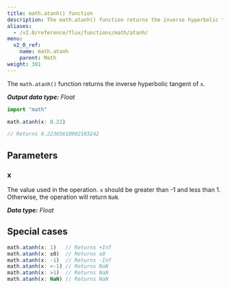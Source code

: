 ```yaml
---
title: math.atanh() function
description: The math.atanh() function returns the inverse hyperbolic tangent of `x`.
aliases:
  - /v2.0/reference/flux/functions/math/atanh/
menu:
  v2_0_ref:
    name: math.atanh
    parent: Math
weight: 301
---
```


The `math.atanh()` function returns the inverse hyperbolic tangent of `x`.

_**Output data type:** Float_

```js
import "math"

math.atanh(x: 0.22)

// Returns 0.22365610902183242
```

## Parameters

### x
The value used in the operation.
`x` should be greater than -1 and less than 1.
Otherwise, the operation will return `NaN`.

_**Data type:** Float_

## Special cases
```js
math.atanh(x: 1)   // Returns +Inf
math.atanh(x: ±0)  // Returns ±0
math.atanh(x: -1)  // Returns -Inf
math.atanh(x: <-1) // Returns NaN
math.atanh(x: >1)  // Returns NaN
math.atanh(x: NaN) // Returns NaN
```
